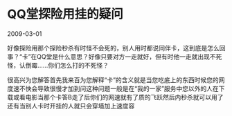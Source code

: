 # QQ堂探险用挂的疑问
2009-03-01


好像探险用那个探险秒杀有时怪不会死的，别人用时都说同伴卡，这到底是怎么回事？“卡”在QQ堂是什么意思？好像只要对方一走就好，但有时他一走就出现不死怪，认倒霉……你们怎么打的不死怪？


很高兴为您解答首先我来百为您解释“卡”的含义就是当您吃底上的东西时候您的网度速不快会导致很慢才加到问这种问题一般是在“我的一家”服务中您以外的人在下载或看电影当那个卡答B走了后你们的网速就有了质的飞跃然后内秒杀就可以用了还有当别人卡时开挂的人就只会穿墙加上速度容
